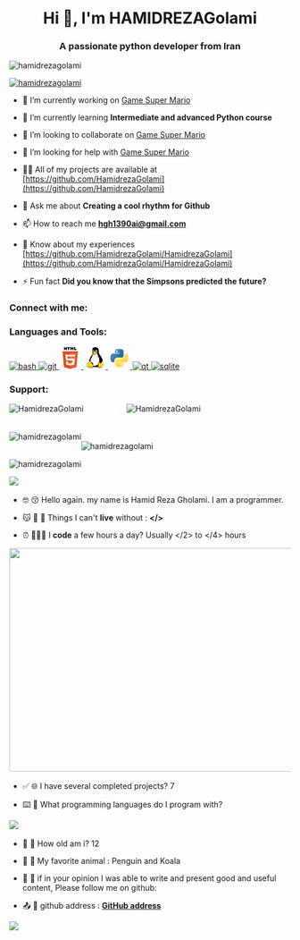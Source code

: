 <h1 align="center">Hi 👋, I'm HAMIDREZAGolami</h1>
<h3 align="center">A passionate python developer from Iran</h3>

<p align="left"> <img src="https://komarev.com/ghpvc/?username=hamidrezagolami&label=Profile%20views&color=0e75b6&style=flat" alt="hamidrezagolami" /> </p>

<p align="left"> <a href="https://github.com/ryo-ma/github-profile-trophy"><img src="https://github-profile-trophy.vercel.app/?username=hamidrezagolami" alt="hamidrezagolami" /></a> </p>

- 🔭 I’m currently working on [Game Super Mario](https://github.com/HamidrezaGolami/Game_Super_Mario)

- 🌱 I’m currently learning **Intermediate and advanced Python course**

- 👯 I’m looking to collaborate on [Game Super Mario](https://github.com/HamidrezaGolami/Game_Super_Mario)

- 🤝 I’m looking for help with [Game Super Mario](https://github.com/HamidrezaGolami/Game_Super_Mario)

- 👨‍💻 All of my projects are available at [https://github.com/HamidrezaGolami](https://github.com/HamidrezaGolami)

- 💬 Ask me about **Creating a cool rhythm for Github**

- 📫 How to reach me **hgh1390ai@gmail.com**

- 📄 Know about my experiences [https://github.com/HamidrezaGolami/HamidrezaGolami](https://github.com/HamidrezaGolami/HamidrezaGolami)

- ⚡ Fun fact **Did you know that the Simpsons predicted the future?**

<h3 align="left">Connect with me:</h3>
<p align="left">
</p>

<h3 align="left">Languages and Tools:</h3>
<p align="left"> <a href="https://www.gnu.org/software/bash/" target="_blank" rel="noreferrer"> <img src="https://www.vectorlogo.zone/logos/gnu_bash/gnu_bash-icon.svg" alt="bash" width="40" height="40"/> </a> <a href="https://git-scm.com/" target="_blank" rel="noreferrer"> <img src="https://www.vectorlogo.zone/logos/git-scm/git-scm-icon.svg" alt="git" width="40" height="40"/> </a> <a href="https://www.w3.org/html/" target="_blank" rel="noreferrer"> <img src="https://raw.githubusercontent.com/devicons/devicon/master/icons/html5/html5-original-wordmark.svg" alt="html5" width="40" height="40"/> </a> <a href="https://www.linux.org/" target="_blank" rel="noreferrer"> <img src="https://raw.githubusercontent.com/devicons/devicon/master/icons/linux/linux-original.svg" alt="linux" width="40" height="40"/> </a> <a href="https://www.python.org" target="_blank" rel="noreferrer"> <img src="https://raw.githubusercontent.com/devicons/devicon/master/icons/python/python-original.svg" alt="python" width="40" height="40"/> </a> <a href="https://www.qt.io/" target="_blank" rel="noreferrer"> <img src="https://upload.wikimedia.org/wikipedia/commons/0/0b/Qt_logo_2016.svg" alt="qt" width="40" height="40"/> </a> <a href="https://www.sqlite.org/" target="_blank" rel="noreferrer"> <img src="https://www.vectorlogo.zone/logos/sqlite/sqlite-icon.svg" alt="sqlite" width="40" height="40"/> </a> </p>

<h3 align="left">Support:</h3>
<p><a href="https://www.buymeacoffee.com/HamidrezaGolami"> <img align="left" src="https://cdn.buymeacoffee.com/buttons/v2/default-yellow.png" height="50" width="210" alt="HamidrezaGolami" /></a><a href="https://ko-fi.com/HamidrezaGolami"> <img align="left" src="https://cdn.ko-fi.com/cdn/kofi3.png?v=3" height="50" width="210" alt="HamidrezaGolami" /></a></p><br><br>

<p><img align="left" src="https://github-readme-stats.vercel.app/api/top-langs?username=hamidrezagolami&show_icons=true&locale=en&layout=compact" alt="hamidrezagolami" /></p>

<p>&nbsp;<img align="center" src="https://github-readme-stats.vercel.app/api?username=hamidrezagolami&show_icons=true&locale=en" alt="hamidrezagolami" /></p>

<p><img align="center" src="https://github-readme-streak-stats.herokuapp.com/?user=hamidrezagolami&" alt="hamidrezagolami" /></p>












<p align=left><img height="200" src="https://thecolor.blog/wp-content/uploads/2021/10/GIF.gif">
  
  


-  🤓 😚 Hello again. my name is Hamid Reza Gholami. I am a programmer.
  
-  😽 👻 💓 Things I can't **live** without : **</>**
  
-  ⏰ 🧑🏼‍💻  I **code** a few hours a day? Usually </2> to </4> hours
<p align=left> <img width="600" height="400" src="https://camo.githubusercontent.com/c1dcb74cc1c1835b1d716f5051499a2814c683c806b15f04b0eba492863703e9/68747470733a2f2f63646e2e6472696262626c652e636f6d2f75736572732f3733303730332f73637265656e73686f74732f363538313234332f6176656e746f2e676966">

- ✅ 🌐 I have several completed projects? 7

- ⌨️ 🪪 What programming languages do I program with? 

<p align=left> <img width="70" src="https://upload.wikimedia.org/wikipedia/commons/thumb/0/0a/Python.svg/640px-Python.svg.png">  
  
- 💫 🌈 How old am i? 12

- 🐧 🐷 My favorite animal : Penguin and Koala

- 🫶 💌 if in your opinion I was able to write and present good and useful content, Please follow me on github:

- 📤 📜 github address : <a href="https://github.com/HamidrezaGolami">**GitHub address**</a>


  
<p align="left"> <img src="https://github-readme-stats.vercel.app/api?username=HamidrezaGolami&show_icons=true&theme=radical"/>


  
